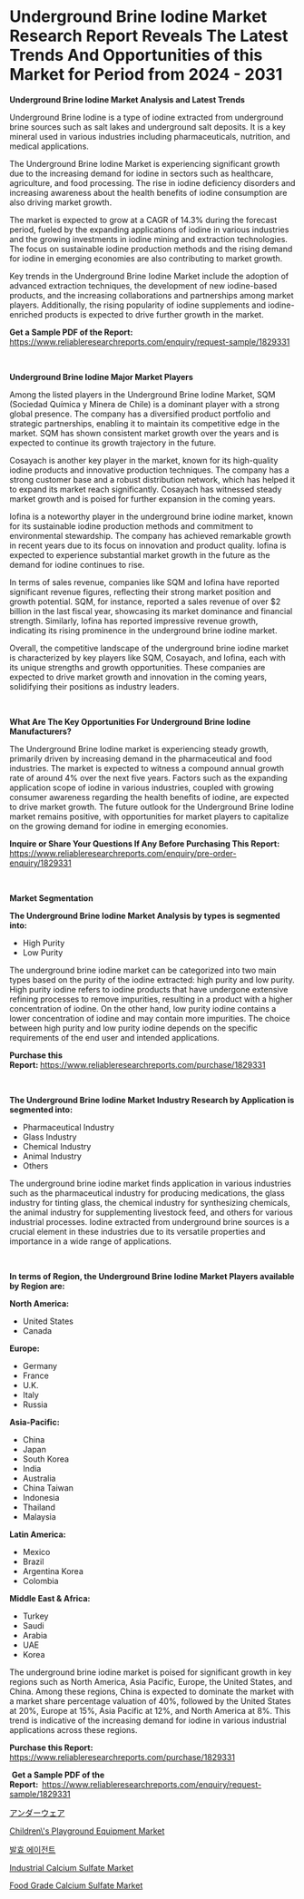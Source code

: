 <p><h1>Underground Brine Iodine Market Research Report Reveals The Latest Trends And Opportunities of this Market for Period from 2024 - 2031</h1></p><p><strong>Underground Brine Iodine Market Analysis and Latest Trends</strong></p>
<p><p>Underground Brine Iodine is a type of iodine extracted from underground brine sources such as salt lakes and underground salt deposits. It is a key mineral used in various industries including pharmaceuticals, nutrition, and medical applications.</p><p>The Underground Brine Iodine Market is experiencing significant growth due to the increasing demand for iodine in sectors such as healthcare, agriculture, and food processing. The rise in iodine deficiency disorders and increasing awareness about the health benefits of iodine consumption are also driving market growth.</p><p>The market is expected to grow at a CAGR of 14.3% during the forecast period, fueled by the expanding applications of iodine in various industries and the growing investments in iodine mining and extraction technologies. The focus on sustainable iodine production methods and the rising demand for iodine in emerging economies are also contributing to market growth.</p><p>Key trends in the Underground Brine Iodine Market include the adoption of advanced extraction techniques, the development of new iodine-based products, and the increasing collaborations and partnerships among market players. Additionally, the rising popularity of iodine supplements and iodine-enriched products is expected to drive further growth in the market.</p></p>
<p><strong>Get a Sample PDF of the Report:&nbsp;</strong> <a href="https://www.reliableresearchreports.com/enquiry/request-sample/1829331">https://www.reliableresearchreports.com/enquiry/request-sample/1829331</a></p>
<p>&nbsp;</p>
<p><strong>Underground Brine Iodine Major Market Players</strong></p>
<p><p>Among the listed players in the Underground Brine Iodine Market, SQM (Sociedad Química y Minera de Chile) is a dominant player with a strong global presence. The company has a diversified product portfolio and strategic partnerships, enabling it to maintain its competitive edge in the market. SQM has shown consistent market growth over the years and is expected to continue its growth trajectory in the future.</p><p>Cosayach is another key player in the market, known for its high-quality iodine products and innovative production techniques. The company has a strong customer base and a robust distribution network, which has helped it to expand its market reach significantly. Cosayach has witnessed steady market growth and is poised for further expansion in the coming years.</p><p>Iofina is a noteworthy player in the underground brine iodine market, known for its sustainable iodine production methods and commitment to environmental stewardship. The company has achieved remarkable growth in recent years due to its focus on innovation and product quality. Iofina is expected to experience substantial market growth in the future as the demand for iodine continues to rise.</p><p>In terms of sales revenue, companies like SQM and Iofina have reported significant revenue figures, reflecting their strong market position and growth potential. SQM, for instance, reported a sales revenue of over $2 billion in the last fiscal year, showcasing its market dominance and financial strength. Similarly, Iofina has reported impressive revenue growth, indicating its rising prominence in the underground brine iodine market.</p><p>Overall, the competitive landscape of the underground brine iodine market is characterized by key players like SQM, Cosayach, and Iofina, each with its unique strengths and growth opportunities. These companies are expected to drive market growth and innovation in the coming years, solidifying their positions as industry leaders.</p></p>
<p>&nbsp;</p>
<p><strong>What Are The Key Opportunities For Underground Brine Iodine Manufacturers?</strong></p>
<p><p>The Underground Brine Iodine market is experiencing steady growth, primarily driven by increasing demand in the pharmaceutical and food industries. The market is expected to witness a compound annual growth rate of around 4% over the next five years. Factors such as the expanding application scope of iodine in various industries, coupled with growing consumer awareness regarding the health benefits of iodine, are expected to drive market growth. The future outlook for the Underground Brine Iodine market remains positive, with opportunities for market players to capitalize on the growing demand for iodine in emerging economies.</p></p>
<p><strong>Inquire or Share Your Questions If Any Before Purchasing This Report:</strong> <a href="https://www.reliableresearchreports.com/enquiry/pre-order-enquiry/1829331">https://www.reliableresearchreports.com/enquiry/pre-order-enquiry/1829331</a></p>
<p>&nbsp;</p>
<p><strong>Market Segmentation</strong></p>
<p><strong>The Underground Brine Iodine Market Analysis by types is segmented into:</strong></p>
<p><ul><li>High Purity</li><li>Low Purity</li></ul></p>
<p><p>The underground brine iodine market can be categorized into two main types based on the purity of the iodine extracted: high purity and low purity. High purity iodine refers to iodine products that have undergone extensive refining processes to remove impurities, resulting in a product with a higher concentration of iodine. On the other hand, low purity iodine contains a lower concentration of iodine and may contain more impurities. The choice between high purity and low purity iodine depends on the specific requirements of the end user and intended applications.</p></p>
<p><strong>Purchase this Report:&nbsp;</strong><a href="https://www.reliableresearchreports.com/purchase/1829331">https://www.reliableresearchreports.com/purchase/1829331</a></p>
<p>&nbsp;</p>
<p><strong>The Underground Brine Iodine Market Industry Research by Application is segmented into:</strong></p>
<p><ul><li>Pharmaceutical Industry</li><li>Glass Industry</li><li>Chemical Industry</li><li>Animal Industry</li><li>Others</li></ul></p>
<p><p>The underground brine iodine market finds application in various industries such as the pharmaceutical industry for producing medications, the glass industry for tinting glass, the chemical industry for synthesizing chemicals, the animal industry for supplementing livestock feed, and others for various industrial processes. Iodine extracted from underground brine sources is a crucial element in these industries due to its versatile properties and importance in a wide range of applications.</p></p>
<p>&nbsp;</p>
<p><strong>In terms of Region, the Underground Brine Iodine Market Players available by Region are:</strong></p>
<p>
    <p> <strong> North America: </strong>
        <ul>
            <li>United States</li>
            <li>Canada</li>
        </ul>
        </p> 
    <p> <strong> Europe: </strong>
        <ul>
            <li>Germany</li>
            <li>France</li>
            <li>U.K.</li>
            <li>Italy</li>
            <li>Russia</li>
        </ul>
        </p> 
    <p> <strong> Asia-Pacific: </strong>
        <ul>
            <li>China</li>
            <li>Japan</li>
            <li>South Korea</li>
            <li>India</li>
            <li>Australia</li>
            <li>China Taiwan</li>
            <li>Indonesia</li>
            <li>Thailand</li>
            <li>Malaysia</li>
        </ul>
        </p> 
    <p> <strong> Latin America: </strong>
        <ul>
            <li>Mexico</li>
            <li>Brazil</li>
            <li>Argentina Korea</li>
            <li>Colombia</li>
        </ul>
        </p> 
    <p> <strong> Middle East & Africa: </strong>
        <ul>
            <li>Turkey</li>
            <li>Saudi</li>
            <li>Arabia</li>
            <li>UAE</li>
            <li>Korea</li>
        </ul>
    </p>
    </p>
<p><p>The underground brine iodine market is poised for significant growth in key regions such as North America, Asia Pacific, Europe, the United States, and China. Among these regions, China is expected to dominate the market with a market share percentage valuation of 40%, followed by the United States at 20%, Europe at 15%, Asia Pacific at 12%, and North America at 8%. This trend is indicative of the increasing demand for iodine in various industrial applications across these regions.</p></p>
<p><strong>Purchase this Report: </strong><a href="https://www.reliableresearchreports.com/purchase/1829331">https://www.reliableresearchreports.com/purchase/1829331</a></p>
<p>&nbsp;<strong>Get a Sample PDF of the Report:&nbsp;&nbsp;</strong><a href="https://www.reliableresearchreports.com/enquiry/request-sample/1829331">https://www.reliableresearchreports.com/enquiry/request-sample/1829331</a></p>
<p><strong></strong></p>
<p><p><a href="https://github.com/ycmtqqhvk3273/Market-Research-Report-List-1/blob/main/95897081324.md">アンダーウェア</a></p><p><a href="https://issuu.com/reportprime-2/docs/childrens-playground-equipment-market-size-2030.pp">Children\'s Playground Equipment Market</a></p><p><a href="https://github.com/lkwggful07722/Market-Research-Report-List-1/blob/main/2918678926.md">발효 에이전트</a></p><p><a href="https://github.com/ashepherd82/Market-Research-Report-List-3/blob/main/industrial-calcium-sulfate-market.md">Industrial Calcium Sulfate Market</a></p><p><a href="https://github.com/irfadac/Market-Research-Report-List-2/blob/main/food-grade-calcium-sulfate-market.md">Food Grade Calcium Sulfate Market</a></p></p>